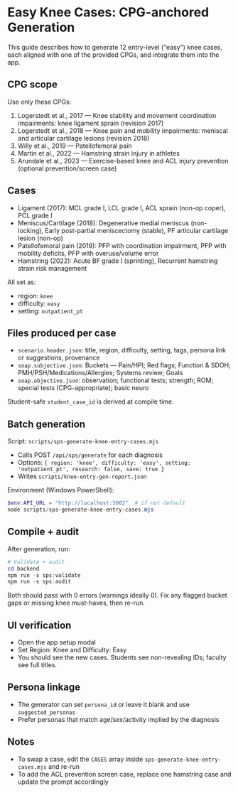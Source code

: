 # Easy Knee Cases: CPG-anchored Generation

This guide describes how to generate 12 entry-level ("easy") knee cases, each aligned with one of the provided CPGs, and integrate them into the app.

## CPG scope

Use only these CPGs:

1. Logerstedt et al., 2017 — Knee stability and movement coordination impairments: knee ligament sprain (revision 2017)
2. Logerstedt et al., 2018 — Knee pain and mobility impairments: meniscal and articular cartilage lesions (revision 2018)
3. Willy et al., 2019 — Patellofemoral pain
4. Martin et al., 2022 — Hamstring strain injury in athletes
5. Arundale et al., 2023 — Exercise-based knee and ACL injury prevention (optional prevention/screen case)

## Cases

- Ligament (2017): MCL grade I, LCL grade I, ACL sprain (non-op coper), PCL grade I
- Meniscus/Cartilage (2018): Degenerative medial meniscus (non-locking), Early post-partial meniscectomy (stable), PF articular cartilage lesion (non-op)
- Patellofemoral pain (2019): PFP with coordination impairment, PFP with mobility deficits, PFP with overuse/volume error
- Hamstring (2022): Acute BF grade I (sprinting), Recurrent hamstring strain risk management

All set as:

- region: `knee`
- difficulty: `easy`
- setting: `outpatient_pt`

## Files produced per case

- `scenario.header.json`: title, region, difficulty, setting, tags, persona link or suggestions, provenance
- `soap.subjective.json`: Buckets — Pain/HPI; Red flags; Function & SDOH; PMH/PSH/Medications/Allergies; Systems review; Goals
- `soap.objective.json`: observation; functional tests; strength; ROM; special tests (CPG-appropriate); basic neuro

Student-safe `student_case_id` is derived at compile time.

## Batch generation

Script: `scripts/sps-generate-knee-entry-cases.mjs`

- Calls POST `/api/sps/generate` for each diagnosis
- Options: `{ region: 'knee', difficulty: 'easy', setting: 'outpatient_pt', research: false, save: true }`
- Writes `scripts/knee-entry-gen-report.json`

Environment (Windows PowerShell):

```powershell
$env:API_URL = "http://localhost:3002"  # if not default
node scripts/sps-generate-knee-entry-cases.mjs
```

## Compile + audit

After generation, run:

```powershell
# Validate + audit
cd backend
npm run -s sps:validate
npm run -s sps:audit
```

Both should pass with 0 errors (warnings ideally 0). Fix any flagged bucket gaps or missing knee must-haves, then re-run.

## UI verification

- Open the app setup modal
- Set Region: Knee and Difficulty: Easy
- You should see the new cases. Students see non-revealing IDs; faculty see full titles.

## Persona linkage

- The generator can set `persona_id` or leave it blank and use `suggested_personas`
- Prefer personas that match age/sex/activity implied by the diagnosis

## Notes

- To swap a case, edit the `CASES` array inside `sps-generate-knee-entry-cases.mjs` and re-run
- To add the ACL prevention screen case, replace one hamstring case and update the prompt accordingly
